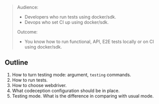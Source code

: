 > Audience:
>
> - Developers who run tests using docker/sdk.
> - Devops who set CI up using docker/sdk.
>
> Outcome:
> - You know how to run functional, API, E2E tests locally or on CI using docker/sdk.

## Outline

1. How to turn testing mode: argument, `testing` commands.
2. How to run tests.
3. How to choose webdriver.
4. What codeception configuration should be in place.
5. Testing mode. What is the difference in comparing with usual mode.
